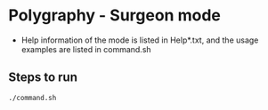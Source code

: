 # Polygraphy - Surgeon mode

+ Help information of the mode is listed in Help*.txt, and the usage examples are listed in command.sh

## Steps to run

```shell
./command.sh
```
